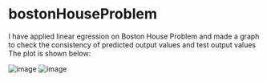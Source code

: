 # bostonHouseProblem
I have applied linear egression on Boston House Problem and made a graph to check the consistency of predicted output values and test output values
The plot is shown below:



![image](https://user-images.githubusercontent.com/72446229/176177799-9198d44c-6e52-463d-b84a-84aa2b1301a0.png)
![image](https://user-images.githubusercontent.com/72446229/176178432-4aa60d94-0c7c-4974-961d-b32e30491427.png)

